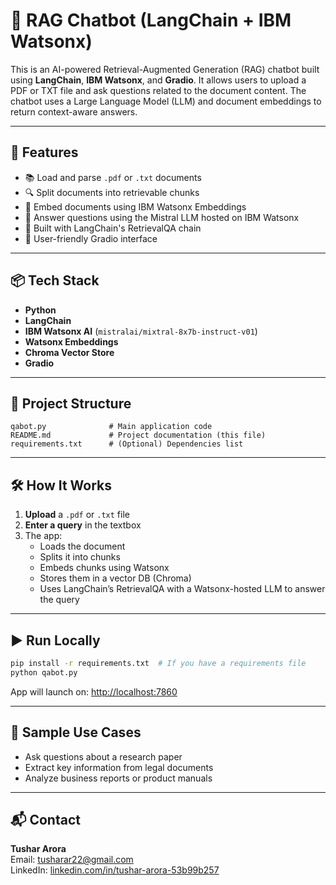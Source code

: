 # 📄 RAG Chatbot (LangChain + IBM Watsonx)

This is an AI-powered Retrieval-Augmented Generation (RAG) chatbot built using **LangChain**, **IBM Watsonx**, and **Gradio**. It allows users to upload a PDF or TXT file and ask questions related to the document content. The chatbot uses a Large Language Model (LLM) and document embeddings to return context-aware answers.

---

## 🚀 Features

- 📚 Load and parse `.pdf` or `.txt` documents  
- 🔍 Split documents into retrievable chunks  
- 🧠 Embed documents using IBM Watsonx Embeddings  
- 🤖 Answer questions using the Mistral LLM hosted on IBM Watsonx  
- 🧩 Built with LangChain's RetrievalQA chain  
- 💬 User-friendly Gradio interface  

---

## 📦 Tech Stack

- **Python**
- **LangChain**
- **IBM Watsonx AI** (`mistralai/mixtral-8x7b-instruct-v01`)
- **Watsonx Embeddings**
- **Chroma Vector Store**
- **Gradio**

---

## 📁 Project Structure

```
qabot.py              # Main application code
README.md             # Project documentation (this file)
requirements.txt      # (Optional) Dependencies list
```

---

## 🛠️ How It Works

1. **Upload** a `.pdf` or `.txt` file  
2. **Enter a query** in the textbox  
3. The app:
   - Loads the document
   - Splits it into chunks
   - Embeds chunks using Watsonx
   - Stores them in a vector DB (Chroma)
   - Uses LangChain’s RetrievalQA with a Watsonx-hosted LLM to answer the query

---

## ▶️ Run Locally

```bash
pip install -r requirements.txt  # If you have a requirements file
python qabot.py
```

App will launch on: [http://localhost:7860](http://localhost:7860)

---

## 🧪 Sample Use Cases

- Ask questions about a research paper
- Extract key information from legal documents
- Analyze business reports or product manuals

---

## 📬 Contact

**Tushar Arora**  
Email: tusharar22@gmail.com  
LinkedIn: [linkedin.com/in/tushar-arora-53b99b257](https://www.linkedin.com/in/tushar-arora-53b99b257)
